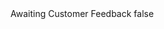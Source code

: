 <?xml version="1.0" encoding="UTF-8"?>
<CustomMetadata xmlns="http://soap.sforce.com/2006/04/metadata">
    <label>Awaiting Customer Feedback</label>
    <protected>false</protected>
</CustomMetadata>
